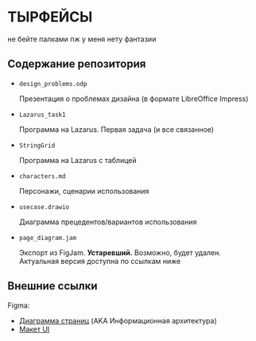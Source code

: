 ТЫРФЕЙСЫ
========

не бейте палками пж у меня нету фантазии

Содержание репозитория
----------------------

- `design_problems.odp`
  
  Презентация о проблемах дизайна (в формате LibreOffice Impress)
  
- `Lazarus_task1`

  Программа на Lazarus. Первая задача (и все связанное)
  
- `StringGrid`

  Программа на Lazarus с таблицей
  
- `characters.md`

  Персонажи, сценарии использования
  
- `usecase.drawio`

  Диаграмма прецедентов/вариантов использования
  
- `page_diagram.jam`

  Экспорт из FigJam. __Устаревший.__ Возможно, будет удален. Актуальная версия доступна по ссылкам ниже

Внешние ссылки
--------------

Figma:
- [Диаграмма страниц](https://www.figma.com/board/A5vhcW8lajV01x20OzGa3Q/Page_Diagram?node-id=0-1&t=5OzvsHAvvwp8DyP0-1)
  (AKA Информационная архитектура)
- [Макет UI](https://www.figma.com/design/M36Vrm0VDgkf1c2MtAhbhO/%D0%9C%D0%B0%D0%BA%D0%B5%D1%82-UI?node-id=0-1&t=Vt8sFgV1A2Eci9oc-1)

